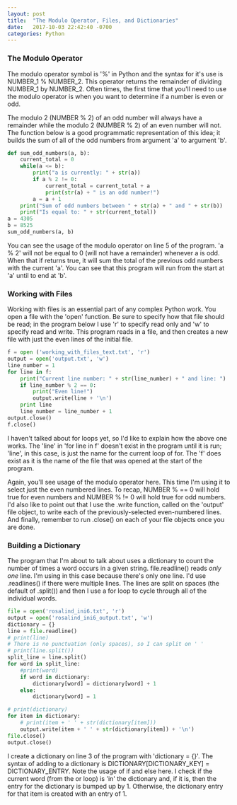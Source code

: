 ```yaml
---
layout: post
title:  "The Modulo Operator, Files, and Dictionaries"
date:   2017-10-03 22:42:40 -0700
categories: Python
---
```

### The Modulo Operator

The modulo operator symbol is '%' in Python and the syntax for it's use is NUMBER_1 % NUMBER_2. This operator returns the remainder of dividing NUMBER_1 by NUMBER_2. Often times, the first time that you'll need to use the modulo operator is when you want to determine if a number is even or odd.

The modulo 2 (NUMBER % 2) of an odd number will always have a remainder while the modulo 2 (NUMBER % 2) of an even number will not. The function below is a good programmatic representation of this idea; it builds the sum of all of the odd numbers from argument 'a' to argument 'b'.

```python
def sum_odd_numbers(a, b):
    current_total = 0
    while(a <= b):
        print("a is currently: " + str(a))
        if a % 2 != 0:
            current_total = current_total + a
            print(str(a) + " is an odd number!")
        a = a + 1
    print("Sum of odd numbers between " + str(a) + " and " + str(b))
    print("Is equal to: " + str(current_total))
a = 4305
b = 8525
sum_odd_numbers(a, b)
```

You can see the usage of the modulo operator on line 5 of the program. 'a % 2' will not be equal to 0 (will not have a remainder) whenever a is odd. When that if returns true, it will sum the total of the previous odd numbers with the current 'a'. You can see that this program will run from the start at 'a' until to end at 'b'.  

### Working with Files

Working with files is an essential part of any complex Python work. You open a file with the 'open' function. Be sure to specify how that file should be read; in the program below I use 'r' to specify read only and 'w' to specify read and write. This program reads in a file, and then creates a new file with just the even lines of the initial file.
```python
f = open ('working_with_files_text.txt', 'r')
output = open('output.txt', 'w')
line_number = 1
for line in f:
    print("Current line number: " + str(line_number) + " and line: ")
    if line_number % 2 == 0:
        print("Even line!")
        output.write(line + '\n')
    print line
    line_number = line_number + 1
output.close()
f.close()
```
I haven't talked about for loops yet, so I'd like to explain how the above one works. The 'line' in 'for line in f' doesn't exist in the program until it is run; 'line', in this case, is just the name for the current loop of for. The 'f' does exist as it is the name of the file that was opened at the start of the program.

Again, you'll see usage of the modulo operator here. This time I'm using it to select just the even numbered lines. To recap, NUMBER % == 0 will hold true for even numbers and NUMBER % != 0 will hold true for odd numbers. I'd also like to point out that I use the .write function, called on the 'output' file object, to write each of the previously-selected even-numbered lines. And finally, remember to run .close() on each of your file objects once you are done.

### Building a Dictionary

The program that I'm about to talk about uses a dictionary to count the number of times a word occurs in a given string. file.readline() reads *only one* line. I'm using in this case because there's only one line. I'd use .readlines() if there were multiple lines. The lines are split on spaces (the default of .split()) and then I use a for loop to cycle through all of the individual words.

```python
file = open('rosalind_ini6.txt', 'r')
output = open('rosalind_ini6_output.txt', 'w')
dictionary = {}
line = file.readline()
# print(line)
# There is no punctuation (only spaces), so I can split on ' '
# print(line.split())
split_line = line.split()
for word in split_line:
    #print(word)
    if word in dictionary:
        dictionary[word] = dictionary[word] + 1
    else:
        dictionary[word] = 1

# print(dictionary)
for item in dictionary:
    # print(item + ' ' + str(dictionary[item]))
    output.write(item + ' ' + str(dictionary[item]) + '\n')
file.close()
output.close()
```
I create a dictionary on line 3 of the program with 'dictionary = {}'. The syntax of adding to a dictionary is DICTIONARY[DICTIONARY_KEY] = DICTIONARY_ENTRY. Note the usage of if and else here. I check if the current word (from the or loop) is 'in' the dictionary and, if it is, then the entry for the dictionary is bumped up by 1. Otherwise, the dictionary entry for that item is created with an entry of 1.
